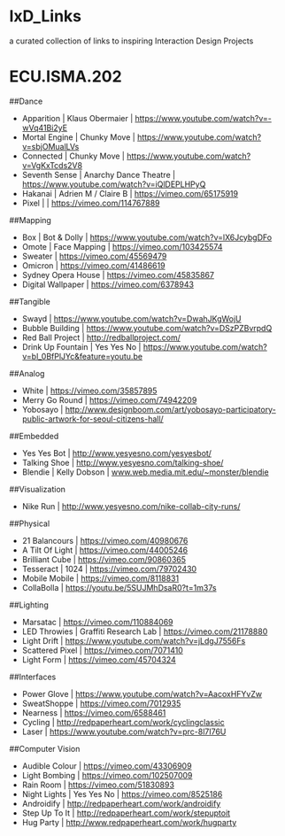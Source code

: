 # IxD_Links
a curated collection of links to inspiring Interaction Design Projects

ECU.ISMA.202
============

##Dance

* Apparition | Klaus Obermaier | https://www.youtube.com/watch?v=-wVq41Bi2yE
* Mortal Engine | Chunky Move | https://www.youtube.com/watch?v=sbjOMualLVs
* Connected | Chunky Move | https://www.youtube.com/watch?v=VgKxTcds2V8
* Seventh Sense | Anarchy Dance Theatre | https://www.youtube.com/watch?v=iQlDEPLHPyQ
* Hakanai | Adrien M / Claire B | https://vimeo.com/65175919
* Pixel | | https://vimeo.com/114767889

##Mapping

* Box | Bot & Dolly | https://www.youtube.com/watch?v=lX6JcybgDFo
* Omote | Face Mapping | https://vimeo.com/103425574
* Sweater | https://vimeo.com/45569479
* Omicron | https://vimeo.com/41486619
* Sydney Opera House | https://vimeo.com/45835867
* Digital Wallpaper | https://vimeo.com/6378943

##Tangible

* Swayd | https://www.youtube.com/watch?v=DwahJKgWojU
* Bubble Building | https://www.youtube.com/watch?v=DSzPZBvrpdQ
* Red Ball Project | http://redballproject.com/
* Drink Up Fountain | Yes Yes No | https://www.youtube.com/watch?v=bl_0BfPlJYc&feature=youtu.be

##Analog

* White | https://vimeo.com/35857895
* Merry Go Round | https://vimeo.com/74942209
* Yobosayo | http://www.designboom.com/art/yobosayo-participatory-public-artwork-for-seoul-citizens-hall/


##Embedded

* Yes Yes Bot | http://www.yesyesno.com/yesyesbot/
* Talking Shoe | http://www.yesyesno.com/talking-shoe/
* Blendie | Kelly Dobson | www.web.media.mit.edu/~monster/blendie

##Visualization

* Nike Run | http://www.yesyesno.com/nike-collab-city-runs/


##Physical

* 21 Balancours | https://vimeo.com/40980676
* A Tilt Of Light | https://vimeo.com/44005246
* Brilliant Cube | https://vimeo.com/90860365
* Tesseract | 1024 | https://vimeo.com/79702430
* Mobile Mobile | https://vimeo.com/8118831
* CollaBolla | https://youtu.be/5SUJMhDsaR0?t=1m37s


##Lighting

* Marsatac | https://vimeo.com/110884069
* LED Throwies | Graffiti Research Lab | https://vimeo.com/21178880
* Light Drift | https://www.youtube.com/watch?v=jLdgJ7556Fs
* Scattered Pixel | https://vimeo.com/7071410
* Light Form | https://vimeo.com/45704324

##Interfaces

* Power Glove | https://www.youtube.com/watch?v=AacoxHFYvZw
* SweatShoppe | https://vimeo.com/7012935
* Nearness | https://vimeo.com/6588461
* Cycling | http://redpaperheart.com/work/cyclingclassic
* Laser | https://www.youtube.com/watch?v=prc-8l7I76U


##Computer Vision

* Audible Colour | https://vimeo.com/43306909
* Light Bombing | https://vimeo.com/102507009
* Rain Room | https://vimeo.com/51830893
* Night Lights | Yes Yes No | https://vimeo.com/8525186
* Androidify | http://redpaperheart.com/work/androidify
* Step Up To It | http://redpaperheart.com/work/stepuptoit
* Hug Party | http://www.redpaperheart.com/work/hugparty
